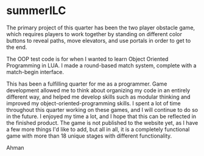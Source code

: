 # summerILC

The primary project of this quarter has been the two player obstacle game, which requires players to work together by
standing on different color buttons to reveal paths, move elevators, and use portals in order to get to the end. 

The OOP test code is for when I wanted to learn Object Oriented Programming in LUA.
I made a round-based match system, complete with a match-begin interface.

This has been a fulfilling quarter for me as a programmer. Game development allowed me to think about
organizing my code in an entirely different way, and helped me develop skills such as modular thinking and 
improved my object-oriented-programming skills. I spent a lot of time throughout this quarter working on these games, and I will continue to do so in the future. I enjoyed my time a lot, and I hope that this can be reflected in the finished product. The game is not published to the website yet, as I have a few more things I'd like to add, but all in all, it is a completely functional game with more than 18 unique stages with different functionality.

Ahman
